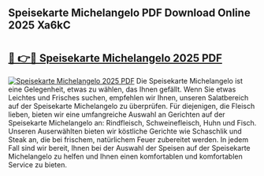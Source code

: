 ## Speisekarte Michelangelo PDF Download Online 2025 Xa6kC

# <h2><a href="http://gce8c1.nevu.top/?p=Speisekarte+Michelangelo">🔗 👉🔴 Speisekarte Michelangelo 2025 PDF</a></h2>

[![Speisekarte Michelangelo 2025 PDF](https://i.imgur.com/dBaPXMq.png)](http://gce8c1.nevu.top/?p=Speisekarte+Michelangelo)
Die Speisekarte Michelangelo ist eine Gelegenheit, etwas zu wählen, das Ihnen gefällt. Wenn Sie etwas Leichtes und Frisches suchen, empfehlen wir Ihnen, unseren Salatbereich auf der Speisekarte Michelangelo zu überprüfen. Für diejenigen, die Fleisch lieben, bieten wir eine umfangreiche Auswahl an Gerichten auf der Speisekarte Michelangelo an: Rindfleisch, Schweinefleisch, Huhn und Fisch. Unseren Auserwählten bieten wir köstliche Gerichte wie Schaschlik und Steak an, die bei frischem, natürlichem Feuer zubereitet werden. In jedem Fall sind wir bereit, Ihnen bei der Auswahl der Speisen auf der Speisekarte Michelangelo zu helfen und Ihnen einen komfortablen und komfortablen Service zu bieten.
